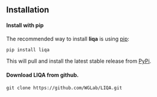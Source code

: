 ## Installation

#### Install with pip

The recommended way to install **liqa** is using [pip](https://pip.pypa.io/en/stable/):

```bash
pip install liqa
```

This will pull and install the latest stable release from [PyPi](https://pypi.org/).


#### Download LIQA from github.
```
git clone https://github.com/WGLab/LIQA.git
```

